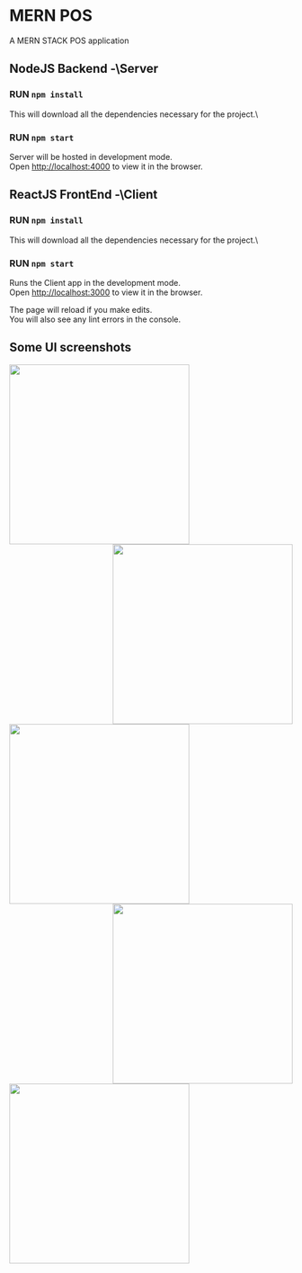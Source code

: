 # MERN POS 
A MERN STACK POS application

## NodeJS Backend    -\Server

### RUN `npm install`
This will download all the dependencies necessary for the project.\

### RUN `npm start`
Server will be hosted in development mode.\
Open [http://localhost:4000](http://localhost:4000) to view it in the browser.


## ReactJS FrontEnd  -\Client

### RUN `npm install`
This will download all the dependencies necessary for the project.\

### RUN `npm start`
Runs the Client app in the development mode.\
Open [http://localhost:3000](http://localhost:3000) to view it in the browser.

The page will reload if you make edits.\
You will also see any lint errors in the console.

## Some UI screenshots
<img src="https://raw.githubusercontent.com/TeeeJaey/MernPos/master/screenshots/Add_item.PNG" height="320"  align="left" />
<img src="https://raw.githubusercontent.com/TeeeJaey/MernPos/master/screenshots/payment_screen.PNG" height="320"  align="right" />

<img src="https://raw.githubusercontent.com/TeeeJaey/MernPos/master/screenshots/complete.PNG" height="320"  align="left" />
<img src="https://raw.githubusercontent.com/TeeeJaey/MernPos/master/screenshots/mobile.PNG" height="320" align="right" />

<img src="https://raw.githubusercontent.com/TeeeJaey/MernPos/master/screenshots/final_pdf_receipt.PNG" height="320" align="center" />

